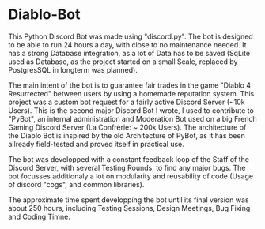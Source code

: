 # Diablo-Bot

This Python Discord Bot was made using "discord.py". The bot is designed to be able to run 24 hours a day, with close to no maintenance needed. It has a strong Database integration, as a lot of Data has to be saved (SqLite used as Database, as the project started on a small Scale, replaced by PostgresSQL in longterm was planned).

The main intent of the bot is to guarantee fair trades in the game "Diablo 4 Resurrected" between users by using a homemade reputation system. 
This project was a custom bot request for a fairly active Discord Server (~10k Users). This is the second major Discord Bot I wrote, I used to contribute to
"PyBot", an internal administration and Moderation Bot used on a big French Gaming Discord Server (La Confrérie: ~ 200k Users). The architecture of the Diablo Bot
is inspired by the old Architecture of PyBot, as it has been allready field-tested and proved itself in practical use.

The bot was developped with a constant feedback loop of the Staff of the Discord Server, with several Testing Rounds, to find any major bugs. The bot focusses additionaly a lot on modularity and reusability of code (Usage of discord "cogs", and common libraries).

The approximate time spent developping the bot until its final version was about 250 hours, including Testing Sessions, Design Meetings, Bug Fixing and Coding Timne.
